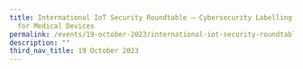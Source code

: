 ```yaml
---
title: International IoT Security Roundtable – Cybersecurity Labelling Scheme
  for Medical Devices
permalink: /events/19-october-2023/international-iot-security-roundtable-cybersecurity-labelling-scheme/
description: ""
third_nav_title: 19 October 2023
---
```

